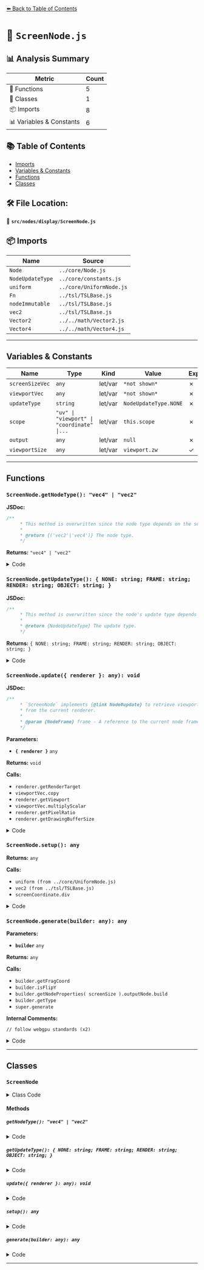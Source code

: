 [⬅️ Back to Table of Contents](../../../index.md)

# 📄 `ScreenNode.js`

## 📊 Analysis Summary

| Metric | Count |
|--------|-------|
| 🔧 Functions | 5 |
| 🧱 Classes | 1 |
| 📦 Imports | 8 |
| 📊 Variables & Constants | 6 |

## 📚 Table of Contents

- [Imports](#imports)
- [Variables & Constants](#variables-constants)
- [Functions](#functions)
- [Classes](#classes)

## 🛠️ File Location:
📂 **`src/nodes/display/ScreenNode.js`**

## 📦 Imports

| Name | Source |
|------|--------|
| `Node` | `../core/Node.js` |
| `NodeUpdateType` | `../core/constants.js` |
| `uniform` | `../core/UniformNode.js` |
| `Fn` | `../tsl/TSLBase.js` |
| `nodeImmutable` | `../tsl/TSLBase.js` |
| `vec2` | `../tsl/TSLBase.js` |
| `Vector2` | `../../math/Vector2.js` |
| `Vector4` | `../../math/Vector4.js` |


---

## Variables & Constants

| Name | Type | Kind | Value | Exported |
|------|------|------|-------|----------|
| `screenSizeVec` | `any` | let/var | `*not shown*` | ✗ |
| `viewportVec` | `any` | let/var | `*not shown*` | ✗ |
| `updateType` | `string` | let/var | `NodeUpdateType.NONE` | ✗ |
| `scope` | `"uv" \| "viewport" \| "coordinate" \|...` | let/var | `this.scope` | ✗ |
| `output` | `any` | let/var | `null` | ✗ |
| `viewportSize` | `any` | let/var | `viewport.zw` | ✓ |


---

## Functions

### `ScreenNode.getNodeType(): "vec4" | "vec2"`

**JSDoc:**
```typescript
/**
	 * This method is overwritten since the node type depends on the selected scope.
	 *
	 * @return {('vec2'|'vec4')} The node type.
	 */
```

**Returns:** `"vec4" | "vec2"`

<details><summary>Code</summary>

```typescript
getNodeType() {

		if ( this.scope === ScreenNode.VIEWPORT ) return 'vec4';
		else return 'vec2';

	}
```
</details>

### `ScreenNode.getUpdateType(): { NONE: string; FRAME: string; RENDER: string; OBJECT: string; }`

**JSDoc:**
```typescript
/**
	 * This method is overwritten since the node's update type depends on the selected scope.
	 *
	 * @return {NodeUpdateType} The update type.
	 */
```

**Returns:** `{ NONE: string; FRAME: string; RENDER: string; OBJECT: string; }`

<details><summary>Code</summary>

```typescript
getUpdateType() {

		let updateType = NodeUpdateType.NONE;

		if ( this.scope === ScreenNode.SIZE || this.scope === ScreenNode.VIEWPORT ) {

			updateType = NodeUpdateType.RENDER;

		}

		this.updateType = updateType;

		return updateType;

	}
```
</details>

### `ScreenNode.update({ renderer }: any): void`

**JSDoc:**
```typescript
/**
	 * `ScreenNode` implements {@link Node#update} to retrieve viewport and size information
	 * from the current renderer.
	 *
	 * @param {NodeFrame} frame - A reference to the current node frame.
	 */
```

**Parameters:**

- **`{ renderer }`** `any`

**Returns:** `void`

**Calls:**

- `renderer.getRenderTarget`
- `viewportVec.copy`
- `renderer.getViewport`
- `viewportVec.multiplyScalar`
- `renderer.getPixelRatio`
- `renderer.getDrawingBufferSize`

<details><summary>Code</summary>

```typescript
update( { renderer } ) {

		const renderTarget = renderer.getRenderTarget();

		if ( this.scope === ScreenNode.VIEWPORT ) {

			if ( renderTarget !== null ) {

				viewportVec.copy( renderTarget.viewport );

			} else {

				renderer.getViewport( viewportVec );

				viewportVec.multiplyScalar( renderer.getPixelRatio() );

			}

		} else {

			if ( renderTarget !== null ) {

				screenSizeVec.width = renderTarget.width;
				screenSizeVec.height = renderTarget.height;

			} else {

				renderer.getDrawingBufferSize( screenSizeVec );

			}

		}

	}
```
</details>

### `ScreenNode.setup(): any`

**Returns:** `any`

**Calls:**

- `uniform (from ../core/UniformNode.js)`
- `vec2 (from ../tsl/TSLBase.js)`
- `screenCoordinate.div`

<details><summary>Code</summary>

```typescript
setup( /*builder*/ ) {

		const scope = this.scope;

		let output = null;

		if ( scope === ScreenNode.SIZE ) {

			output = uniform( screenSizeVec || ( screenSizeVec = new Vector2() ) );

		} else if ( scope === ScreenNode.VIEWPORT ) {

			output = uniform( viewportVec || ( viewportVec = new Vector4() ) );

		} else {

			output = vec2( screenCoordinate.div( screenSize ) );

		}

		return output;

	}
```
</details>

### `ScreenNode.generate(builder: any): any`

**Parameters:**

- **`builder`** `any`

**Returns:** `any`

**Calls:**

- `builder.getFragCoord`
- `builder.isFlipY`
- `builder.getNodeProperties( screenSize ).outputNode.build`
- `builder.getType`
- `super.generate`

**Internal Comments:**
```
// follow webgpu standards (x2)
```

<details><summary>Code</summary>

```typescript
generate( builder ) {

		if ( this.scope === ScreenNode.COORDINATE ) {

			let coord = builder.getFragCoord();

			if ( builder.isFlipY() ) {

				// follow webgpu standards

				const size = builder.getNodeProperties( screenSize ).outputNode.build( builder );

				coord = `${ builder.getType( 'vec2' ) }( ${ coord }.x, ${ size }.y - ${ coord }.y )`;

			}

			return coord;

		}

		return super.generate( builder );

	}
```
</details>


---

## Classes

### `ScreenNode`

<details><summary>Class Code</summary>

```ts
class ScreenNode extends Node {

	static get type() {

		return 'ScreenNode';

	}

	/**
	 * Constructs a new screen node.
	 *
	 * @param {('coordinate'|'viewport'|'size'|'uv')} scope - The node's scope.
	 */
	constructor( scope ) {

		super();

		/**
		 * The node represents different metric depending on which scope is selected.
		 *
		 * - `ScreenNode.COORDINATE`: Window-relative coordinates of the current fragment according to WebGPU standards.
		 * - `ScreenNode.VIEWPORT`: The current viewport defined as a four-dimensional vector.
		 * - `ScreenNode.SIZE`: The dimensions of the current bound framebuffer.
		 * - `ScreenNode.UV`: Normalized coordinates.
		 *
		 * @type {('coordinate'|'viewport'|'size'|'uv')}
		 */
		this.scope = scope;

		/**
		 * This flag can be used for type testing.
		 *
		 * @type {boolean}
		 * @readonly
		 * @default true
		 */
		this.isViewportNode = true;

	}

	/**
	 * This method is overwritten since the node type depends on the selected scope.
	 *
	 * @return {('vec2'|'vec4')} The node type.
	 */
	getNodeType() {

		if ( this.scope === ScreenNode.VIEWPORT ) return 'vec4';
		else return 'vec2';

	}

	/**
	 * This method is overwritten since the node's update type depends on the selected scope.
	 *
	 * @return {NodeUpdateType} The update type.
	 */
	getUpdateType() {

		let updateType = NodeUpdateType.NONE;

		if ( this.scope === ScreenNode.SIZE || this.scope === ScreenNode.VIEWPORT ) {

			updateType = NodeUpdateType.RENDER;

		}

		this.updateType = updateType;

		return updateType;

	}

	/**
	 * `ScreenNode` implements {@link Node#update} to retrieve viewport and size information
	 * from the current renderer.
	 *
	 * @param {NodeFrame} frame - A reference to the current node frame.
	 */
	update( { renderer } ) {

		const renderTarget = renderer.getRenderTarget();

		if ( this.scope === ScreenNode.VIEWPORT ) {

			if ( renderTarget !== null ) {

				viewportVec.copy( renderTarget.viewport );

			} else {

				renderer.getViewport( viewportVec );

				viewportVec.multiplyScalar( renderer.getPixelRatio() );

			}

		} else {

			if ( renderTarget !== null ) {

				screenSizeVec.width = renderTarget.width;
				screenSizeVec.height = renderTarget.height;

			} else {

				renderer.getDrawingBufferSize( screenSizeVec );

			}

		}

	}

	setup( /*builder*/ ) {

		const scope = this.scope;

		let output = null;

		if ( scope === ScreenNode.SIZE ) {

			output = uniform( screenSizeVec || ( screenSizeVec = new Vector2() ) );

		} else if ( scope === ScreenNode.VIEWPORT ) {

			output = uniform( viewportVec || ( viewportVec = new Vector4() ) );

		} else {

			output = vec2( screenCoordinate.div( screenSize ) );

		}

		return output;

	}

	generate( builder ) {

		if ( this.scope === ScreenNode.COORDINATE ) {

			let coord = builder.getFragCoord();

			if ( builder.isFlipY() ) {

				// follow webgpu standards

				const size = builder.getNodeProperties( screenSize ).outputNode.build( builder );

				coord = `${ builder.getType( 'vec2' ) }( ${ coord }.x, ${ size }.y - ${ coord }.y )`;

			}

			return coord;

		}

		return super.generate( builder );

	}

}
```
</details>

#### Methods

##### `getNodeType(): "vec4" | "vec2"`

<details><summary>Code</summary>

```ts
getNodeType() {

		if ( this.scope === ScreenNode.VIEWPORT ) return 'vec4';
		else return 'vec2';

	}
```
</details>

##### `getUpdateType(): { NONE: string; FRAME: string; RENDER: string; OBJECT: string; }`

<details><summary>Code</summary>

```ts
getUpdateType() {

		let updateType = NodeUpdateType.NONE;

		if ( this.scope === ScreenNode.SIZE || this.scope === ScreenNode.VIEWPORT ) {

			updateType = NodeUpdateType.RENDER;

		}

		this.updateType = updateType;

		return updateType;

	}
```
</details>

##### `update({ renderer }: any): void`

<details><summary>Code</summary>

```ts
update( { renderer } ) {

		const renderTarget = renderer.getRenderTarget();

		if ( this.scope === ScreenNode.VIEWPORT ) {

			if ( renderTarget !== null ) {

				viewportVec.copy( renderTarget.viewport );

			} else {

				renderer.getViewport( viewportVec );

				viewportVec.multiplyScalar( renderer.getPixelRatio() );

			}

		} else {

			if ( renderTarget !== null ) {

				screenSizeVec.width = renderTarget.width;
				screenSizeVec.height = renderTarget.height;

			} else {

				renderer.getDrawingBufferSize( screenSizeVec );

			}

		}

	}
```
</details>

##### `setup(): any`

<details><summary>Code</summary>

```ts
setup( /*builder*/ ) {

		const scope = this.scope;

		let output = null;

		if ( scope === ScreenNode.SIZE ) {

			output = uniform( screenSizeVec || ( screenSizeVec = new Vector2() ) );

		} else if ( scope === ScreenNode.VIEWPORT ) {

			output = uniform( viewportVec || ( viewportVec = new Vector4() ) );

		} else {

			output = vec2( screenCoordinate.div( screenSize ) );

		}

		return output;

	}
```
</details>

##### `generate(builder: any): any`

<details><summary>Code</summary>

```ts
generate( builder ) {

		if ( this.scope === ScreenNode.COORDINATE ) {

			let coord = builder.getFragCoord();

			if ( builder.isFlipY() ) {

				// follow webgpu standards

				const size = builder.getNodeProperties( screenSize ).outputNode.build( builder );

				coord = `${ builder.getType( 'vec2' ) }( ${ coord }.x, ${ size }.y - ${ coord }.y )`;

			}

			return coord;

		}

		return super.generate( builder );

	}
```
</details>


---